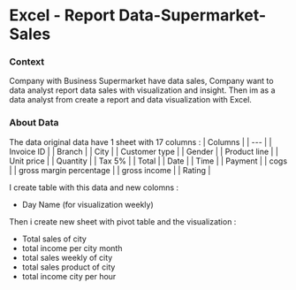 # Excel - Report Data-Supermarket-Sales

### Context 
Company with Business Supermarket have data sales, Company want to data analyst report data sales with visualization and insight.
Then im as a data analyst from create a report and data visualization with Excel.


### About Data
The data original data have 1 sheet with 17 columns :
| Columns |
| --- |
| Invoice ID |
| Branch |
| City |
| Customer type |
| Gender |
| Product line |
| Unit price |
| Quantity |
| Tax 5% |
| Total |
| Date |
| Time |
| Payment |
| cogs |
| gross margin percentage |
| gross income |
| Rating |

I create table with this data and new colomns :
- Day Name (for visualization weekly)

Then i create new sheet with pivot table and the visualization :
- Total sales of city
- total income per city month
- total sales weekly of city
- total sales product of city
- total income city per hour

